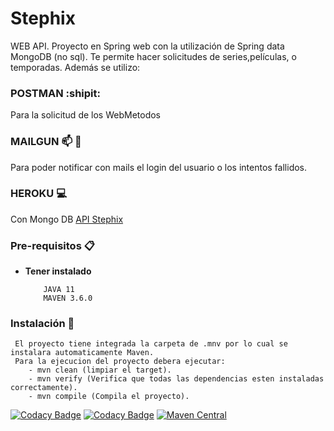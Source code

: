 # Stephix
WEB API. Proyecto en Spring web con la utilización de Spring data MongoDB (no sql). Te permite hacer solicitudes de series,películas, o temporadas.
Además se utilizo:

### POSTMAN :shipit:
Para la solicitud de los WebMetodos

### MAILGUN :mailbox: :love_letter:
Para poder notificar con mails el login del usuario o los intentos fallidos.

### HEROKU :computer:
Con Mongo DB
<a href="https://stephix.herokuapp.com/" target="_blank"> API Stephix <a>
 
### Pre-requisitos 📋

* **Tener instalado**
    ```
        JAVA 11
        MAVEN 3.6.0
    ```

### Instalación 🔧
     El proyecto tiene integrada la carpeta de .mnv por lo cual se instalara automaticamente Maven.
     Para la ejecucion del proyecto debera ejecutar:
        - mvn clean (limpiar el target).
        - mvn verify (Verifica que todas las dependencias esten instaladas correctamente).
        - mvn compile (Compila el proyecto).
    

[![Codacy Badge](https://app.codacy.com/project/badge/Grade/b37d7eb2f3b846088cc846ca755a3003)](https://www.codacy.com/manual/Stephaaniie/Stephix?utm_source=github.com&amp;utm_medium=referral&amp;utm_content=Stephaaniie/Stephix&amp;utm_campaign=Badge_Grade)
[![Codacy Badge](https://api.codacy.com/project/badge/Coverage/1c524e61cd8640e79b80d406eda8754b)](https://www.codacy.com/manual/Stephaaniie/Stephix?utm_source=github.com&amp;utm_medium=referral&amp;utm_content=Stephaaniie/Stephix&amp;utm_campaign=Badge_Coverage)
[![Maven Central](https://maven-badges.herokuapp.com/maven-central/com.codacy/codacy-coverage-reporter/badge.svg)](https://maven-badges.herokuapp.com/maven-central/com.codacy/codacy-coverage-reporter)
